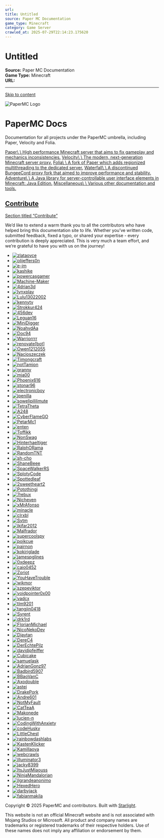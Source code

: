 ```yaml
---
url: 
title: Untitled
source: Paper MC Documentation
game_type: Minecraft
category: Game Server
crawled_at: 2025-07-29T22:14:23.175620
---
```


# Untitled

**Source:** Paper MC Documentation  
**Game Type:** Minecraft  
**URL:** 

---

[Skip to content](https://docs.papermc.io/#_top)

![PaperMC Logo](https://assets.papermc.io/brand/papermc_logo.min.svg)

# PaperMC Docs

Documentation for all projects under the PaperMC umbrella, including Paper, Velocity and Folia.

[Paper\\
\\
High performance Minecraft server that aims to fix gameplay and mechanics inconsistencies.](https://docs.papermc.io/paper) [Velocity\\
\\
The modern, next-generation Minecraft server proxy.](https://docs.papermc.io/velocity) [Folia\\
\\
A fork of Paper which adds regionized multithreading to the dedicated server.](https://docs.papermc.io/folia) [Waterfall\\
\\
A discontinued BungeeCord proxy fork that aimed to improve performance and stability.](https://docs.papermc.io/waterfall) [Adventure\\
\\
A Java library for server-controllable user interface elements in Minecraft: Java Edition.](https://docs.advntr.dev/) [Miscellaneous\\
\\
Various other documentation and tools.](https://docs.papermc.io/misc)

## [Contribute](https://github.com/PaperMC/docs)

[Section titled “Contribute”](https://docs.papermc.io/#contribute)

We’d like to extend a warm thank you to all the contributors who have helped bring this documentation site to life.
Whether you’ve written code, submitted feedback, fixed a typo, or shared your expertise - every contribution is deeply appreciated.
This is very much a team effort, and we’re grateful to have you with us on the journey!

- [![zlataovce](https://avatars.githubusercontent.com/u/34477304?s=64)](https://github.com/zlataovce)
- [![olijeffers0n](https://avatars.githubusercontent.com/u/69084614?s=64)](https://github.com/olijeffers0n)
- [![e-im](https://avatars.githubusercontent.com/u/76139600?s=64)](https://github.com/e-im)
- [![kashike](https://avatars.githubusercontent.com/u/5474071?s=64)](https://github.com/kashike)
- [![powercasgamer](https://avatars.githubusercontent.com/u/40437205?s=64)](https://github.com/powercasgamer)
- [![Machine-Maker](https://avatars.githubusercontent.com/u/15055071?s=64)](https://github.com/Machine-Maker)
- [![4drian3d](https://avatars.githubusercontent.com/u/68704415?s=64)](https://github.com/4drian3d)
- [![lynxplay](https://avatars.githubusercontent.com/u/32834385?s=64)](https://github.com/lynxplay)
- [![Lulu13022002](https://avatars.githubusercontent.com/u/41980282?s=64)](https://github.com/Lulu13022002)
- [![kennytv](https://avatars.githubusercontent.com/u/28825609?s=64)](https://github.com/kennytv)
- [![Strokkur424](https://avatars.githubusercontent.com/u/133226102?s=64)](https://github.com/Strokkur424)
- [![456dev](https://avatars.githubusercontent.com/u/42748092?s=64)](https://github.com/456dev)
- [![Leguan16](https://avatars.githubusercontent.com/u/59799222?s=64)](https://github.com/Leguan16)
- [![MiniDigger](https://avatars.githubusercontent.com/u/2185527?s=64)](https://github.com/MiniDigger)
- [![NoahvdAa](https://avatars.githubusercontent.com/u/44026893?s=64)](https://github.com/NoahvdAa)
- [![Doc94](https://avatars.githubusercontent.com/u/3602279?s=64)](https://github.com/Doc94)
- [![Warriorrrr](https://avatars.githubusercontent.com/u/50800980?s=64)](https://github.com/Warriorrrr)
- [![renovate[bot]](https://avatars.githubusercontent.com/u/29139614?s=64)](https://github.com/renovate[bot])
- [![Owen1212055](https://avatars.githubusercontent.com/u/23108066?s=64)](https://github.com/Owen1212055)
- [![Nacioszeczek](https://avatars.githubusercontent.com/u/41339226?s=64)](https://github.com/Nacioszeczek)
- [![Timongcraft](https://avatars.githubusercontent.com/u/77288029?s=64)](https://github.com/Timongcraft)
- [![notTamion](https://avatars.githubusercontent.com/u/70228790?s=64)](https://github.com/notTamion)
- [![granny](https://avatars.githubusercontent.com/u/43185817?s=64)](https://github.com/granny)
- [![mja00](https://avatars.githubusercontent.com/u/11252574?s=64)](https://github.com/mja00)
- [![Phoenix616](https://avatars.githubusercontent.com/u/5768781?s=64)](https://github.com/Phoenix616)
- [![stonar96](https://avatars.githubusercontent.com/u/18699205?s=64)](https://github.com/stonar96)
- [![electronicboy](https://avatars.githubusercontent.com/u/1228900?s=64)](https://github.com/electronicboy)
- [![jpenilla](https://avatars.githubusercontent.com/u/11360596?s=64)](https://github.com/jpenilla)
- [![sowelipililimute](https://avatars.githubusercontent.com/u/20326855?s=64)](https://github.com/sowelipililimute)
- [![TetraTheta](https://avatars.githubusercontent.com/u/37061801?s=64)](https://github.com/TetraTheta)
- [![A248](https://avatars.githubusercontent.com/u/22414680?s=64)](https://github.com/A248)
- [![CyberFlameGO](https://avatars.githubusercontent.com/u/24910512?s=64)](https://github.com/CyberFlameGO)
- [![PetarMc1](https://avatars.githubusercontent.com/u/160483025?s=64)](https://github.com/PetarMc1)
- [![enten](https://avatars.githubusercontent.com/u/977713?s=64)](https://github.com/enten)
- [![Toffikk](https://avatars.githubusercontent.com/u/62406295?s=64)](https://github.com/Toffikk)
- [![NonSwag](https://avatars.githubusercontent.com/u/54660361?s=64)](https://github.com/NonSwag)
- [![Hinterhaeltiger](https://avatars.githubusercontent.com/u/76826310?s=64)](https://github.com/Hinterhaeltiger)
- [![RalphORama](https://avatars.githubusercontent.com/u/6566104?s=64)](https://github.com/RalphORama)
- [![RandomTNT](https://avatars.githubusercontent.com/u/53399258?s=64)](https://github.com/RandomTNT)
- [![sh-cho](https://avatars.githubusercontent.com/u/11611397?s=64)](https://github.com/sh-cho)
- [![ShaneBeee](https://avatars.githubusercontent.com/u/20008482?s=64)](https://github.com/ShaneBeee)
- [![SpaceWalkerRS](https://avatars.githubusercontent.com/u/48224626?s=64)](https://github.com/SpaceWalkerRS)
- [![SplotyCode](https://avatars.githubusercontent.com/u/31861387?s=64)](https://github.com/SplotyCode)
- [![Spottedleaf](https://avatars.githubusercontent.com/u/6100722?s=64)](https://github.com/Spottedleaf)
- [![2sweetheart2](https://avatars.githubusercontent.com/u/69629490?s=64)](https://github.com/2sweetheart2)
- [![Potothingi](https://avatars.githubusercontent.com/u/108602622?s=64)](https://github.com/Potothingi)
- [![7rebux](https://avatars.githubusercontent.com/u/58339645?s=64)](https://github.com/7rebux)
- [![Nicheven](https://avatars.githubusercontent.com/u/134471955?s=64)](https://github.com/Nicheven)
- [![xMrAfonso](https://avatars.githubusercontent.com/u/44532605?s=64)](https://github.com/xMrAfonso)
- [![minacle](https://avatars.githubusercontent.com/u/2531397?s=64)](https://github.com/minacle)
- [![clrxbl](https://avatars.githubusercontent.com/u/28601081?s=64)](https://github.com/clrxbl)
- [![Sytm](https://avatars.githubusercontent.com/u/21055143?s=64)](https://github.com/Sytm)
- [![ikifar2012](https://avatars.githubusercontent.com/u/20800434?s=64)](https://github.com/ikifar2012)
- [![Malfrador](https://avatars.githubusercontent.com/u/6106558?s=64)](https://github.com/Malfrador)
- [![supercoolspy](https://avatars.githubusercontent.com/u/66487448?s=64)](https://github.com/supercoolspy)
- [![poikcue](https://avatars.githubusercontent.com/u/65440607?s=64)](https://github.com/poikcue)
- [![pairnon](https://avatars.githubusercontent.com/u/123353727?s=64)](https://github.com/pairnon)
- [![kokiriglade](https://avatars.githubusercontent.com/u/60290002?s=64)](https://github.com/kokiriglade)
- [![jamespglines](https://avatars.githubusercontent.com/u/28969320?s=64)](https://github.com/jamespglines)
- [![0xdeepz](https://avatars.githubusercontent.com/u/97910694?s=64)](https://github.com/0xdeepz)
- [![caio0452](https://avatars.githubusercontent.com/u/159462011?s=64)](https://github.com/caio0452)
- [![Zoriot](https://avatars.githubusercontent.com/u/59896907?s=64)](https://github.com/Zoriot)
- [![YouHaveTrouble](https://avatars.githubusercontent.com/u/6951472?s=64)](https://github.com/YouHaveTrouble)
- [![wikmor](https://avatars.githubusercontent.com/u/100677740?s=64)](https://github.com/wikmor)
- [![szepeviktor](https://avatars.githubusercontent.com/u/952007?s=64)](https://github.com/szepeviktor)
- [![voidpointer0x00](https://avatars.githubusercontent.com/u/43143315?s=64)](https://github.com/voidpointer0x00)
- [![vadcx](https://avatars.githubusercontent.com/u/129969897?s=64)](https://github.com/vadcx)
- [![tlm9201](https://avatars.githubusercontent.com/u/69724732?s=64)](https://github.com/tlm9201)
- [![tangjin0418](https://avatars.githubusercontent.com/u/55261514?s=64)](https://github.com/tangjin0418)
- [![Syrent](https://avatars.githubusercontent.com/u/56670179?s=64)](https://github.com/Syrent)
- [![drk1rd](https://avatars.githubusercontent.com/u/58465650?s=64)](https://github.com/drk1rd)
- [![FlorianMichael](https://avatars.githubusercontent.com/u/60033407?s=64)](https://github.com/FlorianMichael)
- [![NicoNekoDev](https://avatars.githubusercontent.com/u/13527191?s=64)](https://github.com/NicoNekoDev)
- [![Djaytan](https://avatars.githubusercontent.com/u/26904516?s=64)](https://github.com/Djaytan)
- [![DereC4](https://avatars.githubusercontent.com/u/53978637?s=64)](https://github.com/DereC4)
- [![DerEchtePilz](https://avatars.githubusercontent.com/u/81232921?s=64)](https://github.com/DerEchtePilz)
- [![davidjpfeiffer](https://avatars.githubusercontent.com/u/8846738?s=64)](https://github.com/davidjpfeiffer)
- [![Cubicake](https://avatars.githubusercontent.com/u/70577278?s=64)](https://github.com/Cubicake)
- [![samuelask](https://avatars.githubusercontent.com/u/77889313?s=64)](https://github.com/samuelask)
- [![AdrianGonz97](https://avatars.githubusercontent.com/u/31664583?s=64)](https://github.com/AdrianGonz97)
- [![Badbird5907](https://avatars.githubusercontent.com/u/50347938?s=64)](https://github.com/Badbird5907)
- [![BBaoVanC](https://avatars.githubusercontent.com/u/17971474?s=64)](https://github.com/BBaoVanC)
- [![Axodouble](https://avatars.githubusercontent.com/u/53979495?s=64)](https://github.com/Axodouble)
- [![astei](https://avatars.githubusercontent.com/u/16436212?s=64)](https://github.com/astei)
- [![DrakePork](https://avatars.githubusercontent.com/u/29175884?s=64)](https://github.com/DrakePork)
- [![Andre601](https://avatars.githubusercontent.com/u/11576465?s=64)](https://github.com/Andre601)
- [![NotMyFault](https://avatars.githubusercontent.com/u/13383509?s=64)](https://github.com/NotMyFault)
- [![CatTeaA](https://avatars.githubusercontent.com/u/135555687?s=64)](https://github.com/CatTeaA)
- [![Makonede](https://avatars.githubusercontent.com/u/61922615?s=64)](https://github.com/Makonede)
- [![lucien-n](https://avatars.githubusercontent.com/u/77048269?s=64)](https://github.com/lucien-n)
- [![CodingWithAnxiety](https://avatars.githubusercontent.com/u/78890450?s=64)](https://github.com/CodingWithAnxiety)
- [![codeHusky](https://avatars.githubusercontent.com/u/6946558?s=64)](https://github.com/codeHusky)
- [![LittleChest](https://avatars.githubusercontent.com/u/81231195?s=64)](https://github.com/LittleChest)
- [![rainbowdashlabs](https://avatars.githubusercontent.com/u/46890129?s=64)](https://github.com/rainbowdashlabs)
- [![KastenKlicker](https://avatars.githubusercontent.com/u/63316173?s=64)](https://github.com/KastenKlicker)
- [![Kamillaova](https://avatars.githubusercontent.com/u/54859825?s=64)](https://github.com/Kamillaova)
- [![webcrawls](https://avatars.githubusercontent.com/u/69081152?s=64)](https://github.com/webcrawls)
- [![illuminator3](https://avatars.githubusercontent.com/u/48388251?s=64)](https://github.com/illuminator3)
- [![jacky8399](https://avatars.githubusercontent.com/u/7542810?s=64)](https://github.com/jacky8399)
- [![ItsJustMiaouss](https://avatars.githubusercontent.com/u/59478524?s=64)](https://github.com/ItsJustMiaouss)
- [![NinjaMandalorian](https://avatars.githubusercontent.com/u/26630126?s=64)](https://github.com/NinjaMandalorian)
- [![ilgrandeanonimo](https://avatars.githubusercontent.com/u/65458792?s=64)](https://github.com/ilgrandeanonimo)
- [![HexedHero](https://avatars.githubusercontent.com/u/6012891?s=64)](https://github.com/HexedHero)
- [![darbyjack](https://avatars.githubusercontent.com/u/21014720?s=64)](https://github.com/darbyjack)
- [![fabianmakila](https://avatars.githubusercontent.com/u/44451855?s=64)](https://github.com/fabianmakila)

Copyright © 2025 PaperMC and contributors. Built with [Starlight](https://starlight.astro.build/).

This website is not an official Minecraft website and is not associated with Mojang Studios or Microsoft. All
product and company names are trademarks or registered trademarks of their respective holders. Use of these names
does not imply any affiliation or endorsement by them.
